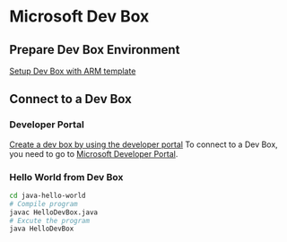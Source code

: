 # Microsoft Dev Box

## Prepare Dev Box Environment

[Setup Dev Box with ARM template](https://learn.microsoft.com/en-us/azure/dev-box/quickstart-configure-dev-box-arm-template#code-try-1)

## Connect to a Dev Box

### Developer Portal

[Create a dev box by using the developer portal](https://learn.microsoft.com/en-us/azure/dev-box/quickstart-create-dev-box)
To connect to a Dev Box, you need to go to [Microsoft Developer Portal](https://https://devportal.microsoft.com/).

### Hello World from Dev Box

```bash
cd java-hello-world
# Compile program
javac HelloDevBox.java
# Excute the program
java HelloDevBox
```
